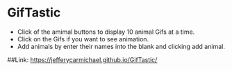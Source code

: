 # GifTastic

* Click of the amimal buttons to display 10 animal       Gifs at a time.
* Click on the Gifs if you want to see animation.
* Add animals by enter their names into the blank and    clicking add animal.

##Link:
https://jefferycarmichael.github.io/GifTastic/

